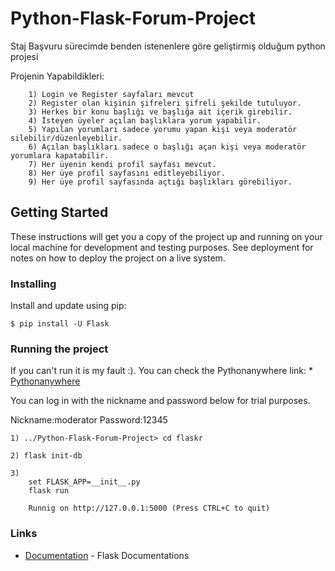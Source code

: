 # Python-Flask-Forum-Project

Staj Başvuru sürecimde benden istenenlere göre geliştirmiş olduğum python projesi

Projenin Yapabildikleri:
```
    1) Login ve Register sayfaları mevcut
    2) Register olan kişinin şifreleri şifreli şekilde tutuluyor.
    3) Herkes bir konu başlığı ve başlığa ait içerik girebilir.
    4) İsteyen üyeler açılan başlıklara yorum yapabilir.
    5) Yapılan yorumları sadece yorumu yapan kişi veya moderatör silebilir/düzenleyebilir.
    6) Açılan başlıkları sadece o başlığı açan kişi veya moderatör yorumlara kapatabilir.
    7) Her üyenin kendi profil sayfası mevcut.
    8) Her üye profil sayfasını editleyebiliyor.
    9) Her üye profil sayfasında açtığı başlıkları görebiliyor.
```
## Getting Started

These instructions will get you a copy of the project up and running on your local machine for development and testing purposes. See deployment for notes on how to deploy the project on a live system.

### Installing

Install and update using pip:
```
$ pip install -U Flask
```

### Running the project

If you can't run it is my fault :).
You can check the Pythonanywhere link: * [Pythonanywhere](https://akykaan.pythonanywhere.com/auth/login)

You can log in with the nickname and password below for trial purposes.

Nickname:moderator
Password:12345

```
1) ../Python-Flask-Forum-Project> cd flaskr

2) flask init-db

3) 
    set FLASK_APP=__init__.py
    flask run

    Runnig on http://127.0.0.1:5000 (Press CTRL+C to quit)
```
### Links

* [Documentation](https://flask.palletsprojects.com/en/2.1.x/) - Flask Documentations